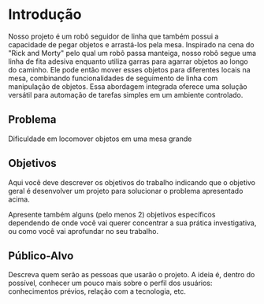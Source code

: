 # Introdução

Nosso projeto é um robô seguidor de linha que também possui a capacidade de pegar objetos e arrastá-los pela mesa. Inspirado na cena do "Rick and Morty" pelo qual um robô passa manteiga, nosso robô segue uma linha de fita adesiva enquanto utiliza garras para agarrar objetos ao longo do caminho. Ele pode então mover esses objetos para diferentes locais na mesa, combinando funcionalidades de seguimento de linha com manipulação de objetos. Essa abordagem integrada oferece uma solução versátil para automação de tarefas simples em um ambiente controlado.

## Problema
Dificuldade em locomover objetos em uma mesa grande 

## Objetivos

Aqui você deve descrever os objetivos do trabalho indicando que o objetivo geral é desenvolver um projeto para solucionar o problema apresentado acima. 

Apresente também alguns (pelo menos 2) objetivos específicos dependendo de onde você vai querer concentrar a sua prática investigativa, ou como você vai aprofundar no seu trabalho.
 
## Público-Alvo

Descreva quem serão as pessoas que usarão o projeto. A ideia é, dentro do possível, conhecer um pouco mais sobre o perfil dos usuários: conhecimentos prévios, relação com a tecnologia, etc.
